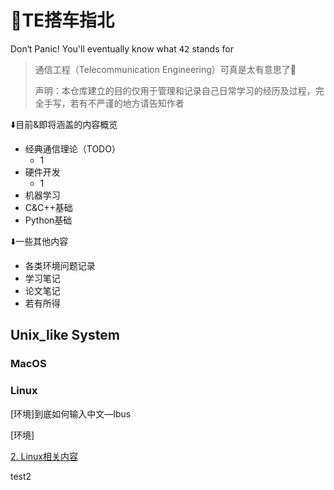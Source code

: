 # 🌌TE搭车指北

Don‘t Panic! You'll eventually know what <kbd>42</kbd> stands for

> 通信工程（Telecommunication Engineering）可真是太有意思了🤪
>
> 声明：本仓库建立的目的仅用于管理和记录自己日常学习的经历及过程，完全手写，若有不严谨的地方请告知作者

⬇️目前&即将涵盖的内容概览

* 经典通信理论（TODO）
  - 1
* 硬件开发
  - 1
* 机器学习
* C&C++基础
* Python基础

⬇️一些其他内容

* 各类环境问题记录
* 学习笔记
* 论文笔记
* 若有所得

## Unix_like System

### MacOS



### Linux

[环境]到底如何输入中文—Ibus

[环境]

[2. Linux相关内容](./Unix-like_System/Linux/Linux_list.md)

test2

